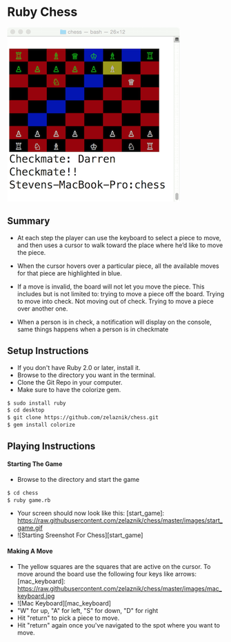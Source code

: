 # Ruby Chess
[checkmate]: https://raw.githubusercontent.com/zelaznik/chess/master/images/checkmate.gif
![Screenshot of Checkmate][checkmate]

## Summary
  - At each step the player can use the keyboard to select a piece to move, and then uses a cursor to walk toward the place where he’d like to move the piece.

  - When the cursor hovers over a particular piece, all the available moves for that piece are highlighted in blue.

  - If a move is invalid, the board will not let you move the piece.  This includes but is not limited to: trying to move a piece off the board.  Trying to move into check.  Not moving out of check.  Trying to move a piece over another one.

  - When a person is in check, a notification will display on the console, same things happens when a person is in checkmate

## Setup Instructions
  - If you don't have Ruby 2.0 or later, install it.
  - Browse to the directory you want in the terminal.
  - Clone the Git Repo in your computer.
  - Make sure to have the colorize gem.

  ```bash
  $ sudo install ruby
  $ cd desktop
  $ git clone https://github.com/zelaznik/chess.git  
  $ gem install colorize
  ```

## Playing Instructions
#### Starting The Game
  - Browse to the directory and start the game

  ```bash
  $ cd chess
  $ ruby game.rb
  ```

  - Your screen should now look like this:
[start_game]: https://raw.githubusercontent.com/zelaznik/chess/master/images/start_game.gif
  -  ![Starting Sreenshot For Chess][start_game]

#### Making A Move
  - The yellow squares are the squares that are active on the cursor.  To move around the board use the following four keys like arrows:
[mac_keyboard]: https://raw.githubusercontent.com/zelaznik/chess/master/images/mac_keyboard.jpg
  -  ![Mac Keyboard][mac_keyboard]
  - "W" for up, "A" for left, "S" for down, "D" for right
  - Hit "return" to pick a piece to move.
  - Hit "return" again once you've navigated to the spot where you want to move.
